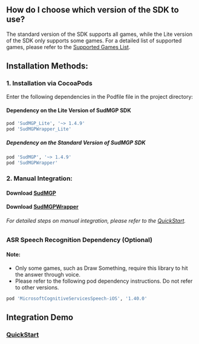 ## How do I choose which version of the SDK to use? 
The standard version of the SDK supports all games, while the Lite version of the SDK only supports some games. For a detailed list of supported games, please refer to the [Supported Games List](https://docs.sud.tech/zh-CN/app/Client/StartUp.html). 
## Installation Methods: 
### 1. Installation via CocoaPods 
 
Enter the following dependencies in the  Podfile  file in the project directory: 
#### Dependency on the Lite Version of SudMGP SDK
```ruby
pod 'SudMGP_Lite', '~> 1.4.9'
pod 'SudMGPWrapper_Lite'
```

##### Dependency on the Standard Version of SudMGP SDK
```ruby
pod 'SudMGP', '~> 1.4.9'
pod 'SudMGPWrapper'
```


### 2. Manual Integration: 
#### Download [SudMGP](https://github.com/SudTechnology/sud-mgp-ios/releases) 
#### Download [SudMGPWrapper](https://github.com/SudTechnology/SudMGPWrapper) 
###### For detailed steps on manual integration, please refer to the [QuickStart](https://github.com/SudTechnology/hello-sud-plus-ios/blob/master/project/Example/QuickStart/README.md). 

### ASR Speech Recognition Dependency (Optional)

#### Note:
- Only some games, such as Draw Something, require this library to hit the answer through voice.
- Please refer to the following pod dependency instructions. Do not refer to other versions.
```ruby
pod 'MicrosoftCognitiveServicesSpeech-iOS', '1.40.0'
```

## Integration Demo 
### [QuickStart](https://github.com/SudTechnology/hello-sud-plus-ios/blob/master/project/Example/QuickStart/README_en.md)
